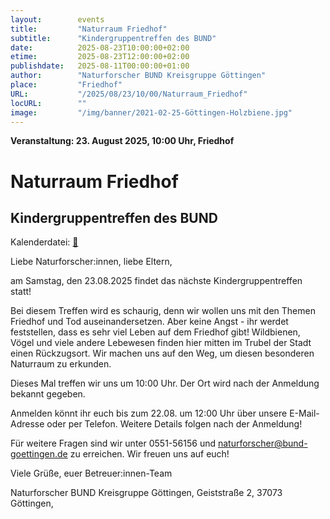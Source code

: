 ```yaml
---
layout:        events
title:         "Naturraum Friedhof"
subtitle:      "Kindergruppentreffen des BUND"
date:          2025-08-23T10:00:00+02:00
etime:         2025-08-23T12:00:00+02:00
publishdate:   2025-08-11T00:00:00+01:00
author:        "Naturforscher BUND Kreisgruppe Göttingen"
place:         "Friedhof"
URL:           "/2025/08/23/10/00/Naturraum_Friedhof"
locURL:        ""
image:         "/img/banner/2021-02-25-Göttingen-Holzbiene.jpg"
---
```


**Veranstaltung: 23. August 2025, 10:00 Uhr, Friedhof**

Naturraum Friedhof
===========

Kindergruppentreffen des BUND
-----------


Kalenderdatei: [📆](/ics/2025-08-23_10-00_naturraum_friedhof.ics)

Liebe Naturforscher:innen,
liebe Eltern,

am Samstag, den 23.08.2025 findet das nächste Kindergruppentreffen statt!

Bei diesem Treffen wird es schaurig, denn wir wollen uns mit den Themen Friedhof und Tod auseinandersetzen. Aber keine Angst - ihr werdet feststellen, dass es sehr viel Leben auf dem Friedhof gibt! Wildbienen, Vögel und viele andere Lebewesen finden hier mitten im Trubel der Stadt einen Rückzugsort. Wir machen uns auf den Weg, um diesen besonderen Naturraum zu erkunden.

Dieses Mal treffen wir uns um 10:00 Uhr. Der Ort wird nach der Anmeldung bekannt gegeben.

Anmelden könnt ihr euch bis zum 22.08. um 12:00 Uhr über unsere E-Mail-Adresse oder per Telefon. Weitere Details folgen nach der Anmeldung!

Für weitere Fragen sind wir unter 0551-56156 und naturforscher@bund-goettingen.de zu erreichen.
Wir freuen uns auf euch!

Viele Grüße,
euer Betreuer:innen-Team

Naturforscher BUND Kreisgruppe Göttingen, Geiststraße 2, 37073 Göttingen,

